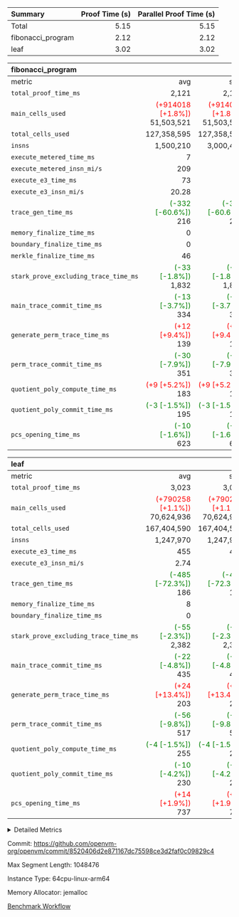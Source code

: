 | Summary | Proof Time (s) | Parallel Proof Time (s) |
|:---|---:|---:|
| Total |  5.15 |  5.15 |
| fibonacci_program |  2.12 |  2.12 |
| leaf |  3.02 |  3.02 |


| fibonacci_program |||||
|:---|---:|---:|---:|---:|
|metric|avg|sum|max|min|
| `total_proof_time_ms ` |  2,121 |  2,121 |  2,121 |  2,121 |
| `main_cells_used     ` | <span style='color: red'>(+914018 [+1.8%])</span> 51,503,521 | <span style='color: red'>(+914018 [+1.8%])</span> 51,503,521 | <span style='color: red'>(+914018 [+1.8%])</span> 51,503,521 | <span style='color: red'>(+914018 [+1.8%])</span> 51,503,521 |
| `total_cells_used    ` |  127,358,595 |  127,358,595 |  127,358,595 |  127,358,595 |
| `insns               ` |  1,500,210 |  3,000,420 |  1,500,210 |  1,500,210 |
| `execute_metered_time_ms` |  7 | -          | -          | -          |
| `execute_metered_insn_mi/s` |  209 | -          |  209 |  209 |
| `execute_e3_time_ms  ` |  73 |  73 |  73 |  73 |
| `execute_e3_insn_mi/s` |  20.28 | -          |  20.28 |  20.28 |
| `trace_gen_time_ms   ` | <span style='color: green'>(-332 [-60.6%])</span> 216 | <span style='color: green'>(-332 [-60.6%])</span> 216 | <span style='color: green'>(-332 [-60.6%])</span> 216 | <span style='color: green'>(-332 [-60.6%])</span> 216 |
| `memory_finalize_time_ms` |  0 |  0 |  0 |  0 |
| `boundary_finalize_time_ms` |  0 |  0 |  0 |  0 |
| `merkle_finalize_time_ms` |  46 |  46 |  46 |  46 |
| `stark_prove_excluding_trace_time_ms` | <span style='color: green'>(-33 [-1.8%])</span> 1,832 | <span style='color: green'>(-33 [-1.8%])</span> 1,832 | <span style='color: green'>(-33 [-1.8%])</span> 1,832 | <span style='color: green'>(-33 [-1.8%])</span> 1,832 |
| `main_trace_commit_time_ms` | <span style='color: green'>(-13 [-3.7%])</span> 334 | <span style='color: green'>(-13 [-3.7%])</span> 334 | <span style='color: green'>(-13 [-3.7%])</span> 334 | <span style='color: green'>(-13 [-3.7%])</span> 334 |
| `generate_perm_trace_time_ms` | <span style='color: red'>(+12 [+9.4%])</span> 139 | <span style='color: red'>(+12 [+9.4%])</span> 139 | <span style='color: red'>(+12 [+9.4%])</span> 139 | <span style='color: red'>(+12 [+9.4%])</span> 139 |
| `perm_trace_commit_time_ms` | <span style='color: green'>(-30 [-7.9%])</span> 351 | <span style='color: green'>(-30 [-7.9%])</span> 351 | <span style='color: green'>(-30 [-7.9%])</span> 351 | <span style='color: green'>(-30 [-7.9%])</span> 351 |
| `quotient_poly_compute_time_ms` | <span style='color: red'>(+9 [+5.2%])</span> 183 | <span style='color: red'>(+9 [+5.2%])</span> 183 | <span style='color: red'>(+9 [+5.2%])</span> 183 | <span style='color: red'>(+9 [+5.2%])</span> 183 |
| `quotient_poly_commit_time_ms` | <span style='color: green'>(-3 [-1.5%])</span> 195 | <span style='color: green'>(-3 [-1.5%])</span> 195 | <span style='color: green'>(-3 [-1.5%])</span> 195 | <span style='color: green'>(-3 [-1.5%])</span> 195 |
| `pcs_opening_time_ms ` | <span style='color: green'>(-10 [-1.6%])</span> 623 | <span style='color: green'>(-10 [-1.6%])</span> 623 | <span style='color: green'>(-10 [-1.6%])</span> 623 | <span style='color: green'>(-10 [-1.6%])</span> 623 |

| leaf |||||
|:---|---:|---:|---:|---:|
|metric|avg|sum|max|min|
| `total_proof_time_ms ` |  3,023 |  3,023 |  3,023 |  3,023 |
| `main_cells_used     ` | <span style='color: red'>(+790258 [+1.1%])</span> 70,624,936 | <span style='color: red'>(+790258 [+1.1%])</span> 70,624,936 | <span style='color: red'>(+790258 [+1.1%])</span> 70,624,936 | <span style='color: red'>(+790258 [+1.1%])</span> 70,624,936 |
| `total_cells_used    ` |  167,404,590 |  167,404,590 |  167,404,590 |  167,404,590 |
| `insns               ` |  1,247,970 |  1,247,970 |  1,247,970 |  1,247,970 |
| `execute_e3_time_ms  ` |  455 |  455 |  455 |  455 |
| `execute_e3_insn_mi/s` |  2.74 | -          |  2.74 |  2.74 |
| `trace_gen_time_ms   ` | <span style='color: green'>(-485 [-72.3%])</span> 186 | <span style='color: green'>(-485 [-72.3%])</span> 186 | <span style='color: green'>(-485 [-72.3%])</span> 186 | <span style='color: green'>(-485 [-72.3%])</span> 186 |
| `memory_finalize_time_ms` |  8 |  8 |  8 |  8 |
| `boundary_finalize_time_ms` |  0 |  0 |  0 |  0 |
| `stark_prove_excluding_trace_time_ms` | <span style='color: green'>(-55 [-2.3%])</span> 2,382 | <span style='color: green'>(-55 [-2.3%])</span> 2,382 | <span style='color: green'>(-55 [-2.3%])</span> 2,382 | <span style='color: green'>(-55 [-2.3%])</span> 2,382 |
| `main_trace_commit_time_ms` | <span style='color: green'>(-22 [-4.8%])</span> 435 | <span style='color: green'>(-22 [-4.8%])</span> 435 | <span style='color: green'>(-22 [-4.8%])</span> 435 | <span style='color: green'>(-22 [-4.8%])</span> 435 |
| `generate_perm_trace_time_ms` | <span style='color: red'>(+24 [+13.4%])</span> 203 | <span style='color: red'>(+24 [+13.4%])</span> 203 | <span style='color: red'>(+24 [+13.4%])</span> 203 | <span style='color: red'>(+24 [+13.4%])</span> 203 |
| `perm_trace_commit_time_ms` | <span style='color: green'>(-56 [-9.8%])</span> 517 | <span style='color: green'>(-56 [-9.8%])</span> 517 | <span style='color: green'>(-56 [-9.8%])</span> 517 | <span style='color: green'>(-56 [-9.8%])</span> 517 |
| `quotient_poly_compute_time_ms` | <span style='color: green'>(-4 [-1.5%])</span> 255 | <span style='color: green'>(-4 [-1.5%])</span> 255 | <span style='color: green'>(-4 [-1.5%])</span> 255 | <span style='color: green'>(-4 [-1.5%])</span> 255 |
| `quotient_poly_commit_time_ms` | <span style='color: green'>(-10 [-4.2%])</span> 230 | <span style='color: green'>(-10 [-4.2%])</span> 230 | <span style='color: green'>(-10 [-4.2%])</span> 230 | <span style='color: green'>(-10 [-4.2%])</span> 230 |
| `pcs_opening_time_ms ` | <span style='color: red'>(+14 [+1.9%])</span> 737 | <span style='color: red'>(+14 [+1.9%])</span> 737 | <span style='color: red'>(+14 [+1.9%])</span> 737 | <span style='color: red'>(+14 [+1.9%])</span> 737 |



<details>
<summary>Detailed Metrics</summary>

|  | keygen_time_ms | commit_exe_time_ms | app proof_time_ms | agg_layer_time_ms |
| --- | --- | --- | --- |
|  | 47 | 5 | 2,408 | 4,099 | 

| group | single_leaf_agg_time_ms | prove_segment_time_ms | num_children | memory_to_vec_partition_time_ms | insns | fri.log_blowup | execute_metered_time_ms | execute_metered_insn_mi/s | compute_user_public_values_proof_time_ms |
| --- | --- | --- | --- | --- | --- | --- | --- | --- | --- |
| fibonacci_program |  | 2,361 |  | 6 | 1,500,210 | 1 | 7 | 209 | 36 | 
| leaf | 4,098 |  | 1 |  |  | 1 |  |  |  | 

| group | air_name | quotient_deg | interactions | constraints |
| --- | --- | --- | --- | --- |
| fibonacci_program | AccessAdapterAir<16> | 2 | 5 | 12 | 
| fibonacci_program | AccessAdapterAir<2> | 2 | 5 | 12 | 
| fibonacci_program | AccessAdapterAir<32> | 2 | 5 | 12 | 
| fibonacci_program | AccessAdapterAir<4> | 2 | 5 | 12 | 
| fibonacci_program | AccessAdapterAir<8> | 2 | 5 | 12 | 
| fibonacci_program | BitwiseOperationLookupAir<8> | 2 | 2 | 4 | 
| fibonacci_program | MemoryMerkleAir<8> | 2 | 4 | 39 | 
| fibonacci_program | PersistentBoundaryAir<8> | 2 | 3 | 7 | 
| fibonacci_program | PhantomAir | 2 | 3 | 5 | 
| fibonacci_program | Poseidon2PeripheryAir<BabyBearParameters>, 1> | 2 | 1 | 286 | 
| fibonacci_program | ProgramAir | 1 | 1 | 4 | 
| fibonacci_program | RangeTupleCheckerAir<2> | 1 | 1 | 4 | 
| fibonacci_program | Rv32HintStoreAir | 2 | 18 | 28 | 
| fibonacci_program | VariableRangeCheckerAir | 1 | 1 | 4 | 
| fibonacci_program | VmAirWrapper<Rv32BaseAluAdapterAir, BaseAluCoreAir<4, 8> | 2 | 20 | 37 | 
| fibonacci_program | VmAirWrapper<Rv32BaseAluAdapterAir, LessThanCoreAir<4, 8> | 2 | 18 | 40 | 
| fibonacci_program | VmAirWrapper<Rv32BaseAluAdapterAir, ShiftCoreAir<4, 8> | 2 | 24 | 91 | 
| fibonacci_program | VmAirWrapper<Rv32BranchAdapterAir, BranchEqualCoreAir<4> | 2 | 11 | 20 | 
| fibonacci_program | VmAirWrapper<Rv32BranchAdapterAir, BranchLessThanCoreAir<4, 8> | 2 | 13 | 35 | 
| fibonacci_program | VmAirWrapper<Rv32CondRdWriteAdapterAir, Rv32JalLuiCoreAir> | 2 | 10 | 18 | 
| fibonacci_program | VmAirWrapper<Rv32JalrAdapterAir, Rv32JalrCoreAir> | 2 | 16 | 20 | 
| fibonacci_program | VmAirWrapper<Rv32LoadStoreAdapterAir, LoadSignExtendCoreAir<4, 8> | 2 | 18 | 33 | 
| fibonacci_program | VmAirWrapper<Rv32LoadStoreAdapterAir, LoadStoreCoreAir<4> | 2 | 17 | 40 | 
| fibonacci_program | VmAirWrapper<Rv32MultAdapterAir, DivRemCoreAir<4, 8> | 2 | 25 | 84 | 
| fibonacci_program | VmAirWrapper<Rv32MultAdapterAir, MulHCoreAir<4, 8> | 2 | 24 | 31 | 
| fibonacci_program | VmAirWrapper<Rv32MultAdapterAir, MultiplicationCoreAir<4, 8> | 2 | 19 | 19 | 
| fibonacci_program | VmAirWrapper<Rv32RdWriteAdapterAir, Rv32AuipcCoreAir> | 2 | 12 | 14 | 
| fibonacci_program | VmConnectorAir | 2 | 5 | 11 | 
| leaf | AccessAdapterAir<2> | 2 | 5 | 12 | 
| leaf | AccessAdapterAir<4> | 2 | 5 | 12 | 
| leaf | AccessAdapterAir<8> | 2 | 5 | 12 | 
| leaf | FriReducedOpeningAir | 2 | 39 | 71 | 
| leaf | JalRangeCheckAir | 2 | 9 | 14 | 
| leaf | NativePoseidon2Air<BabyBearParameters>, 1> | 2 | 136 | 572 | 
| leaf | PhantomAir | 2 | 3 | 5 | 
| leaf | ProgramAir | 1 | 1 | 4 | 
| leaf | VariableRangeCheckerAir | 1 | 1 | 4 | 
| leaf | VmAirWrapper<AluNativeAdapterAir, FieldArithmeticCoreAir> | 2 | 15 | 27 | 
| leaf | VmAirWrapper<BranchNativeAdapterAir, BranchEqualCoreAir<1> | 2 | 11 | 25 | 
| leaf | VmAirWrapper<NativeAdapterAir<2, 0>, PublicValuesCoreAir> | 2 | 11 | 30 | 
| leaf | VmAirWrapper<NativeLoadStoreAdapterAir<1>, NativeLoadStoreCoreAir<1> | 2 | 15 | 20 | 
| leaf | VmAirWrapper<NativeLoadStoreAdapterAir<4>, NativeLoadStoreCoreAir<4> | 2 | 15 | 20 | 
| leaf | VmAirWrapper<NativeVectorizedAdapterAir<4>, FieldExtensionCoreAir> | 2 | 15 | 27 | 
| leaf | VmConnectorAir | 2 | 5 | 11 | 
| leaf | VolatileBoundaryAir | 2 | 7 | 19 | 

| group | air_name | idx | rows | prep_cols | perm_cols | main_cols | cells |
| --- | --- | --- | --- | --- | --- | --- | --- |
| leaf | AccessAdapterAir<2> | 0 | 262,144 |  | 16 | 11 | 7,077,888 | 
| leaf | AccessAdapterAir<4> | 0 | 131,072 |  | 16 | 13 | 3,801,088 | 
| leaf | AccessAdapterAir<8> | 0 | 4,096 |  | 16 | 17 | 135,168 | 
| leaf | FriReducedOpeningAir | 0 | 524,288 |  | 84 | 27 | 58,195,968 | 
| leaf | JalRangeCheckAir | 0 | 65,536 |  | 28 | 12 | 2,621,440 | 
| leaf | NativePoseidon2Air<BabyBearParameters>, 1> | 0 | 65,536 |  | 312 | 398 | 46,530,560 | 
| leaf | PhantomAir | 0 | 32,768 |  | 12 | 6 | 589,824 | 
| leaf | ProgramAir | 0 | 131,072 |  | 8 | 10 | 2,359,296 | 
| leaf | VariableRangeCheckerAir | 0 | 262,144 | 2 | 8 | 1 | 2,359,296 | 
| leaf | VmAirWrapper<AluNativeAdapterAir, FieldArithmeticCoreAir> | 0 | 1,048,576 |  | 36 | 29 | 68,157,440 | 
| leaf | VmAirWrapper<BranchNativeAdapterAir, BranchEqualCoreAir<1> | 0 | 131,072 |  | 28 | 23 | 6,684,672 | 
| leaf | VmAirWrapper<NativeAdapterAir<2, 0>, PublicValuesCoreAir> | 0 | 64 |  | 28 | 27 | 3,520 | 
| leaf | VmAirWrapper<NativeLoadStoreAdapterAir<1>, NativeLoadStoreCoreAir<1> | 0 | 524,288 |  | 40 | 21 | 31,981,568 | 
| leaf | VmAirWrapper<NativeLoadStoreAdapterAir<4>, NativeLoadStoreCoreAir<4> | 0 | 131,072 |  | 40 | 27 | 8,781,824 | 
| leaf | VmAirWrapper<NativeVectorizedAdapterAir<4>, FieldExtensionCoreAir> | 0 | 131,072 |  | 36 | 38 | 9,699,328 | 
| leaf | VmConnectorAir | 0 | 2 | 1 | 16 | 5 | 42 | 
| leaf | VolatileBoundaryAir | 0 | 131,072 |  | 20 | 12 | 4,194,304 | 

| group | air_name | segment | rows | prep_cols | perm_cols | main_cols | cells |
| --- | --- | --- | --- | --- | --- | --- | --- |
| fibonacci_program | AccessAdapterAir<8> | 0 | 128 |  | 16 | 17 | 4,224 | 
| fibonacci_program | BitwiseOperationLookupAir<8> | 0 | 65,536 | 3 | 8 | 2 | 655,360 | 
| fibonacci_program | MemoryMerkleAir<8> | 0 | 512 |  | 16 | 32 | 24,576 | 
| fibonacci_program | PersistentBoundaryAir<8> | 0 | 128 |  | 12 | 20 | 4,096 | 
| fibonacci_program | PhantomAir | 0 | 1 |  | 12 | 6 | 18 | 
| fibonacci_program | Poseidon2PeripheryAir<BabyBearParameters>, 1> | 0 | 256 |  | 8 | 300 | 78,848 | 
| fibonacci_program | ProgramAir | 0 | 8,192 |  | 8 | 10 | 147,456 | 
| fibonacci_program | RangeTupleCheckerAir<2> | 0 | 524,288 | 2 | 8 | 1 | 4,718,592 | 
| fibonacci_program | Rv32HintStoreAir | 0 | 4 |  | 44 | 32 | 304 | 
| fibonacci_program | VariableRangeCheckerAir | 0 | 262,144 | 2 | 8 | 1 | 2,359,296 | 
| fibonacci_program | VmAirWrapper<Rv32BaseAluAdapterAir, BaseAluCoreAir<4, 8> | 0 | 1,048,576 |  | 52 | 36 | 92,274,688 | 
| fibonacci_program | VmAirWrapper<Rv32BaseAluAdapterAir, LessThanCoreAir<4, 8> | 0 | 524,288 |  | 40 | 37 | 40,370,176 | 
| fibonacci_program | VmAirWrapper<Rv32BranchAdapterAir, BranchEqualCoreAir<4> | 0 | 262,144 |  | 28 | 26 | 14,155,776 | 
| fibonacci_program | VmAirWrapper<Rv32BranchAdapterAir, BranchLessThanCoreAir<4, 8> | 0 | 8 |  | 32 | 32 | 512 | 
| fibonacci_program | VmAirWrapper<Rv32CondRdWriteAdapterAir, Rv32JalLuiCoreAir> | 0 | 131,072 |  | 28 | 18 | 6,029,312 | 
| fibonacci_program | VmAirWrapper<Rv32JalrAdapterAir, Rv32JalrCoreAir> | 0 | 16 |  | 36 | 28 | 1,024 | 
| fibonacci_program | VmAirWrapper<Rv32LoadStoreAdapterAir, LoadStoreCoreAir<4> | 0 | 128 |  | 52 | 41 | 11,904 | 
| fibonacci_program | VmAirWrapper<Rv32RdWriteAdapterAir, Rv32AuipcCoreAir> | 0 | 16 |  | 28 | 20 | 768 | 
| fibonacci_program | VmConnectorAir | 0 | 2 | 1 | 16 | 5 | 42 | 

| group | idx | trace_gen_time_ms | total_proof_time_ms | total_cells_used | total_cells | system_trace_gen_time_ms | stark_prove_excluding_trace_time_ms | single_trace_gen_time_ms | quotient_poly_compute_time_ms | quotient_poly_commit_time_ms | perm_trace_commit_time_ms | pcs_opening_time_ms | memory_finalize_time_ms | main_trace_commit_time_ms | main_cells_used | insns | generate_perm_trace_time_ms | execute_e3_time_ms | execute_e3_insn_mi/s | boundary_finalize_time_ms |
| --- | --- | --- | --- | --- | --- | --- | --- | --- | --- | --- | --- | --- | --- | --- | --- | --- | --- | --- | --- | --- |
| leaf | 0 | 186 | 3,023 | 167,404,590 | 253,173,226 | 185 | 2,382 | 2 | 255 | 230 | 517 | 737 | 8 | 435 | 70,624,936 | 1,247,970 | 203 | 455 | 2.74 | 0 | 

| group | idx | trace_height_constraint | weighted_sum | threshold |
| --- | --- | --- | --- | --- |
| leaf | 0 | 0 | 5,439,620 | 2,013,265,921 | 
| leaf | 0 | 1 | 26,751,232 | 2,013,265,921 | 
| leaf | 0 | 2 | 2,719,810 | 2,013,265,921 | 
| leaf | 0 | 3 | 26,878,212 | 2,013,265,921 | 
| leaf | 0 | 4 | 131,072 | 2,013,265,921 | 
| leaf | 0 | 5 | 62,313,162 | 2,013,265,921 | 

| group | segment | trace_gen_time_ms | total_proof_time_ms | total_cells_used | total_cells | system_trace_gen_time_ms | stark_prove_excluding_trace_time_ms | single_trace_gen_time_ms | quotient_poly_compute_time_ms | quotient_poly_commit_time_ms | perm_trace_commit_time_ms | pcs_opening_time_ms | merkle_finalize_time_ms | memory_to_vec_partition_time_ms | memory_finalize_time_ms | main_trace_commit_time_ms | main_cells_used | insns | generate_perm_trace_time_ms | execute_e3_time_ms | execute_e3_insn_mi/s | boundary_finalize_time_ms |
| --- | --- | --- | --- | --- | --- | --- | --- | --- | --- | --- | --- | --- | --- | --- | --- | --- | --- | --- | --- | --- | --- | --- |
| fibonacci_program | 0 | 216 | 2,121 | 127,358,595 | 160,836,972 | 216 | 1,832 | 2 | 183 | 195 | 351 | 623 | 46 | 7 | 0 | 334 | 51,503,521 | 1,500,210 | 139 | 73 | 20.28 | 0 | 

| group | segment | trace_height_constraint | weighted_sum | threshold |
| --- | --- | --- | --- | --- |
| fibonacci_program | 0 | 0 | 3,932,510 | 2,013,265,921 | 
| fibonacci_program | 0 | 1 | 10,749,336 | 2,013,265,921 | 
| fibonacci_program | 0 | 2 | 1,966,255 | 2,013,265,921 | 
| fibonacci_program | 0 | 3 | 10,749,404 | 2,013,265,921 | 
| fibonacci_program | 0 | 4 | 1,664 | 2,013,265,921 | 
| fibonacci_program | 0 | 5 | 640 | 2,013,265,921 | 
| fibonacci_program | 0 | 6 | 7,209,084 | 2,013,265,921 | 
| fibonacci_program | 0 | 7 |  | 2,013,265,921 | 
| fibonacci_program | 0 | 8 | 35,534,845 | 2,013,265,921 | 

</details>


Commit: https://github.com/openvm-org/openvm/commit/8520406d2e871167dc75598ce3d2faf0c09829c4

Max Segment Length: 1048476

Instance Type: 64cpu-linux-arm64

Memory Allocator: jemalloc

[Benchmark Workflow](https://github.com/openvm-org/openvm/actions/runs/16577382308)
